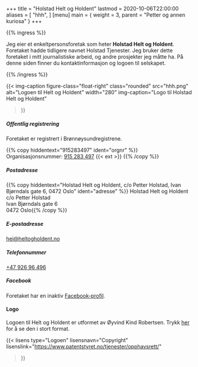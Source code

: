 +++
title = "Holstad Helt og Holdent"
lastmod = 2020-10-06T22:00:00
aliases = [
    "hhh",
]
[menu]
main = { weight = 3, parent = "Petter og annen kuriosa" }
+++

<!-- markdownlint-disable MD034 MD010 -->

{{% ingress %}}

Jeg eier et enkeltpersonsforetak som heter **Holstad Helt og Holdent**. Foretaket hadde tidligere
navnet Holstad Tjenester. Jeg bruker dette foretaket i mitt journalistiske arbeid, og andre
prosjekter jeg måtte ha. På denne siden finner du kontaktinformasjon og logoen til selskapet.

{{% /ingress %}}

{{< img-caption
	figure-class="float-right"
    class="rounded"
    src="hhh.png"
    alt="Logoen til Helt og Holdent"
    width="280"
    img-caption="Logo til Holstad Helt og Holdent"
  >}}
  
##### Offentlig registrering

Foretaket er registrert i Brønnøysundregistrene.

{{% copy
	hiddentext="915283497"
	ident="orgnr"
%}}
Organisasjonsnummer:
[915 283 497](https://w2.brreg.no/enhet/sok/detalj.jsp?orgnr=915283497) {{< ext >}}
{{% /copy %}}

##### Postadresse

{{% copy
	hiddentext="Holstad Helt og Holdent, c/o Petter Holstad, Ivan Bjørndals gate 6, 0472 Oslo"
	ident="adresse"
%}}
Holstad Helt og Holdent  
c/o Petter Holstad  
Ivan Bjørndals gate 6  
0472 Oslo{{% /copy %}}

##### E-postadresse

[hei@heltogholdent.no](mailto:hei@heltogholdent.no)

##### Telefonnummer

[+47&nbsp;926&nbsp;96&nbsp;496](tel:+4792696496)

##### Facebook

Foretaket har en inaktiv [Facebook-profil][facebook].

#### Logo

Logoen til Helt og Holdent er utformet av Øyvind Kind Robertsen. Trykk
[her](hhh-stor.png) for å se den i stort format.

{{< lisens
  type="Logoen"
  lisensnavn="Copyright"
  lisenslink="https://www.patentstyret.no/tjenester/opphavsrett/"
  >}}

[brreg]: https://w2.brreg.no/enhet/sok/detalj.jsp?orgnr=915283497
[facebook]: https://www.facebook.com/holstadheltogholdent/
